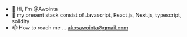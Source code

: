 - 👋 Hi, I’m @Awointa
- 👀
  my present stack consist of Javascript, React.js, Next.js, typescript, solidity
- 📫 How to reach me ... akosawointa@gmail.com

<!---
Awointa/Awointa is a ✨ special ✨ repository because its `README.md` (this file) appears on your GitHub profile.
You can click the Preview link to take a look at your changes.
--->
